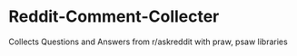# Reddit-Comment-Collecter
Collects Questions and Answers from r/askreddit with praw, psaw libraries
